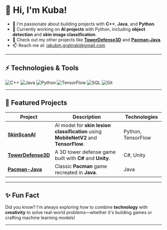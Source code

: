 # 👋 Hi, I'm Kuba!

- 🎯 I'm passionate about building projects with **C++**, **Java**, and **Python**.
- 🌱 Currently working on **AI projects** with Python, including **object detection** and **skin image classification**.
- 💼 Check out my other projects like **[TowerDefense3D](https://github.com/JakubGralinski/TowerDefense3D)** and **[Pacman-Java](https://github.com/JakubGralinski/Pacman-Java)**.
- 📫 Reach me at: [jakubm.gralinski@gmail.com](mailto:jakubm.gralinski@gmail.com)

---

## ⚡ Technologies & Tools

<p align="left">
    <img src="https://img.shields.io/badge/C++-00599C?style=for-the-badge&logo=c%2B%2B&logoColor=white" alt="C++">
    <img src="https://img.shields.io/badge/Java-ED8B00?style=for-the-badge&logo=java&logoColor=white" alt="Java">
    <img src="https://img.shields.io/badge/Python-FFD43B?style=for-the-badge&logo=python&logoColor=blue" alt="Python">
    <img src="https://img.shields.io/badge/TensorFlow-FF6F00?style=for-the-badge&logo=tensorflow&logoColor=white" alt="TensorFlow">
    <img src="https://img.shields.io/badge/SQL-4479A1?style=for-the-badge&logo=postgresql&logoColor=white" alt="SQL">
    <img src="https://img.shields.io/badge/Git-F05032?style=for-the-badge&logo=git&logoColor=white" alt="Git">
</p>

---

## 🚀 Featured Projects

| Project        | Description                                                            | Technologies   |
| -------------- | ---------------------------------------------------------------------- | -------------- |
| [**SkinScanAI**](https://github.com/JakubGralinski/SkinScanAI)  | AI model for **skin lesion classification** using **MobileNetV2** and **TensorFlow**.  | Python, TensorFlow |
| [**TowerDefense3D**](https://github.com/JakubGralinski/TowerDefense3D)  | A 3D tower defense game built with **C#** and **Unity**.   | C#, Unity  |
| [**Pacman-Java**](https://github.com/JakubGralinski/Pacman-Java)  | Classic **Pacman** game recreated in **Java**.  | Java  |

---

## ✨ Fun Fact

Did you know? I'm always exploring how to combine **technology** with **creativity** to solve real-world problems—whether it's building games or crafting machine learning models!

---
